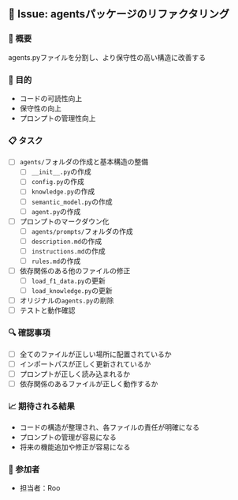 ## 🎯 Issue: agentsパッケージのリファクタリング

### 📝 概要
agents.pyファイルを分割し、より保守性の高い構造に改善する

### 🎯 目的
- コードの可読性向上
- 保守性の向上
- プロンプトの管理性向上

### 📋 タスク
- [ ] `agents/`フォルダの作成と基本構造の整備
  - [ ] `__init__.py`の作成
  - [ ] `config.py`の作成
  - [ ] `knowledge.py`の作成
  - [ ] `semantic_model.py`の作成
  - [ ] `agent.py`の作成
- [ ] プロンプトのマークダウン化
  - [ ] `agents/prompts/`フォルダの作成
  - [ ] `description.md`の作成
  - [ ] `instructions.md`の作成
  - [ ] `rules.md`の作成
- [ ] 依存関係のある他のファイルの修正
  - [ ] `load_f1_data.py`の更新
  - [ ] `load_knowledge.py`の更新
- [ ] オリジナルの`agents.py`の削除
- [ ] テストと動作確認

### 🔍 確認事項
- [ ] 全てのファイルが正しい場所に配置されているか
- [ ] インポートパスが正しく更新されているか
- [ ] プロンプトが正しく読み込まれるか
- [ ] 依存関係のあるファイルが正しく動作するか

### 📈 期待される結果
- コードの構造が整理され、各ファイルの責任が明確になる
- プロンプトの管理が容易になる
- 将来の機能追加や修正が容易になる

### 👥 参加者
- 担当者：Roo
